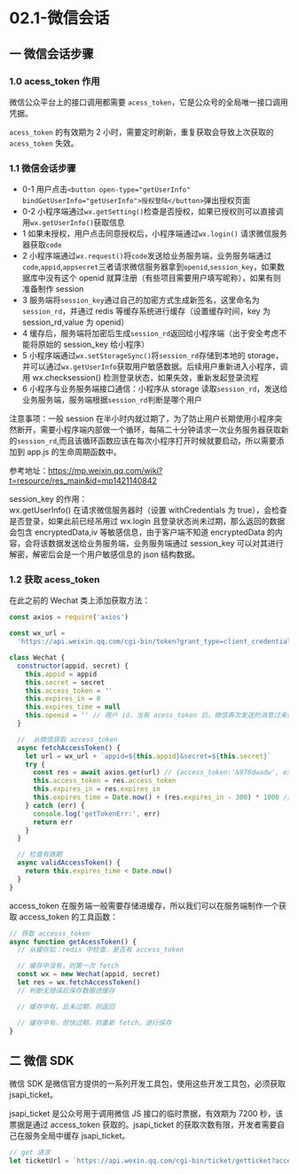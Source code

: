 # 02.1-微信会话

## 一 微信会话步骤

### 1.0 acess_token 作用

微信公众平台上的接口调用都需要 `acess_token`，它是公众号的全局唯一接口调用凭据。

`acess_token` 的有效期为 2 小时，需要定时刷新，重复获取会导致上次获取的 `acess_token` 失效。

### 1.1 微信会话步骤

- 0-1 用户点击`<button open-type="getUserInfo" bindGetUserInfo="getUserInfo">授权登陆</button>`弹出授权页面
- 0-2 小程序端通过`wx.getSetting()`检查是否授权，如果已授权则可以直接调用`wx.getUserInfo()`获取信息
- 1 如果未授权，用户点击同意授权后，小程序端通过`wx.login()` 请求微信服务器获取`code`
- 2 小程序端通过`wx.request()`将`code`发送给业务服务端，业务服务端通过`code`,`appid`,`appsecret`三者请求微信服务器拿到`openid`,`session_key`，如果数据库中没有这个 openid 就算注册（有些项目需要用户填写昵称），如果有则准备制作 session
- 3 服务端将`session_key`通过自己的加密方式生成新签名，这里命名为`session_rd`，并通过 redis 等缓存系统进行缓存（设置缓存时间，key 为 session_rd,value 为 openid）
- 4 缓存后，服务端将加密后生成`session_rd`返回给小程序端（出于安全考虑不能将原始的 session_key 给小程序）
- 5 小程序端通过`wx.setStorageSync()`将`session_rd`存储到本地的 storage，并可以通过`wx.getUserInfo`获取用户敏感数据。后续用户重新进入小程序，调用 wx.checksession() 检测登录状态，如果失效，重新发起登录流程
- 6 小程序与业务服务端接口通信：小程序从 storage 读取`session_rd`，发送给业务服务端，服务端根据`session_rd`判断是哪个用户

注意事项：一般 session 在半小时内就过期了，为了防止用户长期使用小程序突然断开，需要小程序端内部做一个循环，每隔二十分钟请求一次业务服务器获取新的`session_rd`,而且该循环函数应该在每次小程序打开时候就要启动，所以需要添加到 app.js 的生命周期函数中。

参考地址：<https://mp.weixin.qq.com/wiki?t=resource/res_main&id=mp1421140842>

session_key 的作用：  
wx.getUserInfo() 在请求微信服务器时（设置 withCredentials 为 true），会检查是否登录，如果此前已经吊用过 wx.login 且登录状态尚未过期，那么返回的数据会包含 encryptedData,iv 等敏感信息，由于客户端不知道 encryptedData 的内容，会将该数据发送给业务服务端，业务服务端通过 session_key 可以对其进行解密，解密后会是一个用户敏感信息的 json 结构数据。

### 1.2 获取 acess_token

在此之前的 Wechat 类上添加获取方法：

```js
const axios = require('axios')

const wx_url =
  'https://api.weixin.qq.com/cgi-bin/token?grant_type=client_credential&'

class Wechat {
  constructor(appid, secret) {
    this.appid = appid
    this.secret = secret
    this.access_token = ''
    this.expires_in = 0
    this.expires_time = null
    this.openid = '' // 用户 id，当有 acess_token 后，微信再次发送的消息过来则附带 openid
  }

  //  从微信获取 access_token
  async fetchAccessToken() {
    let url = wx_url + `appid=${this.appid}&secret=${this.secret}`
    try {
      const res = await axios.get(url) // {access_token:'&978dwadw', expires_in: 7200}
      this.access_token = res.access_token
      this.expires_in = res.expires_in
      this.expires_time = Date.now() + (res.expires_in - 300) * 1000 // 提前 5 分钟刷新
    } catch (err) {
      console.log('getTokenErr:', err)
      return err
    }
  }

  // 检查有效期
  async validAccessToken() {
    return this.expires_time < Date.now()
  }
}
```

access_token 在服务端一般需要存储进缓存，所以我们可以在服务端制作一个获取 access_token 的工具函数：

```js
// 获取 accesss_token
async function getAcessToken() {
  // 从缓存如：redis 中检查，是否有 access_token

  // 缓存中没有，则第一次 fetch
  const wx = new Wechat(appid, secret)
  let res = wx.fetchAccessToken()
  // 判断无错误后保存数据进缓存

  // 缓存中有，且未过期，则返回

  // 缓存中有，但快过期，则重新 fetch，进行保存
}
```

## 二 微信 SDK

微信 SDK 是微信官方提供的一系列开发工具包，使用这些开发工具包，必须获取 jsapi_ticket。

jsapi_ticket 是公众号用于调用微信 JS 接口的临时票据，有效期为 7200 秒，该票据是通过 access_token 获取的。jsapi_ticket 的获取次数有限，开发者需要自己在服务全局中缓存 jsapi_ticket。

```js
// get 请求
let ticketUrl = `https://api.wexin.qq.com/cgi-bin/ticket/getticket?access_token=${access_token}&type=jsapi`
```
